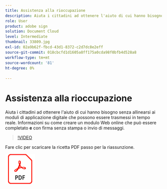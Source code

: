 ```yaml
---
title: Assistenza alla rioccupazione
description: Aiuta i cittadini ad ottenere l'aiuto di cui hanno bisogno senza essere in linea con i moduli applicativi digitali che possono essere trasmessi in tempo reale
role: User
product: adobe sign
solution: Document Cloud
level: Intermediate
thumbnail: 33809.jpg
exl-id: 02a9b62f-fbcd-43d1-8372-c2d7dc8e2eff
source-git-commit: 018cbcfd1d1605a8ff175a0cda98f0bfb4d528a8
workflow-type: tm+mt
source-wordcount: '81'
ht-degree: 0%

---
```


# Assistenza alla rioccupazione

Aiuta i cittadini ad ottenere l&#39;aiuto di cui hanno bisogno senza allinearsi ai moduli di applicazione digitale che possono essere trasmessi in tempo reale. Informazioni su come creare un modulo Web online che può essere completato **e** con firma senza stampa o invio di messaggi.

>[!VIDEO](https://video.tv.adobe.com/v/33809?hidetitle=true)

Fare clic per scaricare la ricetta PDF passo per la riassunzione.

[![Scarica composizione PDF](../assets/acrobat_PDF_96.png)](../assets/UseCaseRecipe-EN-CreatingWebForms-Reemployment.pdf)
